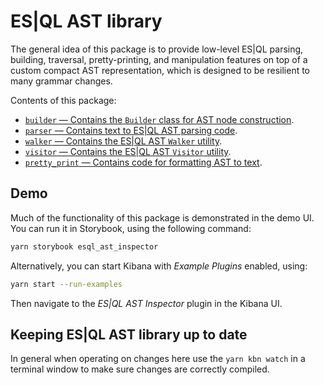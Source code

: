 # ES|QL AST library

The general idea of this package is to provide low-level ES|QL parsing,
building, traversal, pretty-printing, and manipulation features on top of a
custom compact AST representation, which is designed to be resilient to many
grammar changes.

Contents of this package:

- [`builder` &mdash; Contains the `Builder` class for AST node construction](./src/builder/README.md).
- [`parser` &mdash; Contains text to ES|QL AST parsing code](./src/parser/README.md).
- [`walker` &mdash; Contains the ES|QL AST `Walker` utility](./src/walker/README.md).
- [`visitor` &mdash; Contains the ES|QL AST `Visitor` utility](./src/visitor/README.md).
- [`pretty_print` &mdash; Contains code for formatting AST to text](./src/pretty_print/README.md).


## Demo

Much of the functionality of this package is demonstrated in the demo UI. You
can run it in Storybook, using the following command:

```bash
yarn storybook esql_ast_inspector
```

Alternatively, you can start Kibana with *Example Plugins* enabled, using:

```bash
yarn start --run-examples
```

Then navigate to the *ES|QL AST Inspector* plugin in the Kibana UI.


## Keeping ES|QL AST library up to date

In general when operating on changes here use the `yarn kbn watch` in a terminal
window to make sure changes are correctly compiled.
